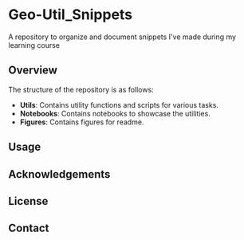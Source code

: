 # Geo-Util_Snippets
A repository to organize and document snippets I've made during my learning course

## Overview

The structure of the repository is as follows:

- **Utils**: Contains utility functions and scripts for various tasks.
- **Notebooks**: Contains notebooks to showcase the utilities.
- **Figures**: Contains figures for readme.

## Usage

## Acknowledgements

## License

## Contact

